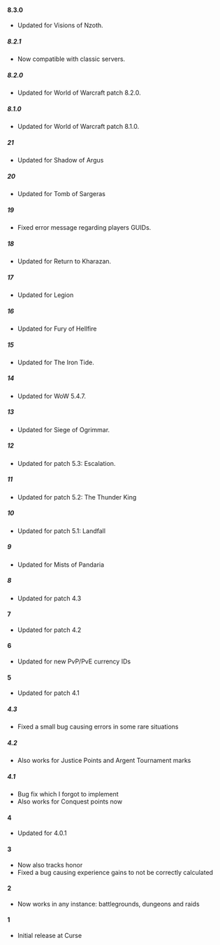 #### 8.3.0
* Updated for Visions of Nzoth.

##### 8.2.1
* Now compatible with classic servers.

##### 8.2.0
* Updated for World of Warcraft patch 8.2.0.

##### 8.1.0
* Updated for World of Warcraft patch 8.1.0.

##### 21
* Updated for Shadow of Argus

##### 20
* Updated for Tomb of Sargeras

##### 19
* Fixed error message regarding players GUIDs.

##### 18
* Updated for Return to Kharazan.

##### 17
* Updated for Legion

##### 16
* Updated for Fury of Hellfire

##### 15
* Updated for The Iron Tide.

##### 14
* Updated for WoW 5.4.7.

##### 13
* Updated for Siege of Ogrimmar.

##### 12
* Updated for patch 5.3: Escalation.

##### 11
* Updated for patch 5.2: The Thunder King

##### 10
* Updated for patch 5.1: Landfall

##### 9
* Updated for Mists of Pandaria

##### 8
* Updated for patch 4.3

#### 7
* Updated for patch 4.2

#### 6
* Updated for new PvP/PvE currency IDs

#### 5
* Updated for patch 4.1

##### 4.3
* Fixed a small bug causing errors in some rare situations

##### 4.2
* Also works for Justice Points and Argent Tournament marks

##### 4.1
* Bug fix which I forgot to implement
* Also works for Conquest points now

#### 4
* Updated for 4.0.1

#### 3
* Now also tracks honor
* Fixed a bug causing experience gains to not be correctly calculated

#### 2
* Now works in any instance: battlegrounds, dungeons and raids

#### 1
* Initial release at Curse
